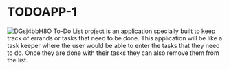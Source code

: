 # TODOAPP-1
<img src="https://imagetolink.com/ib/DGsj4bbH8O.jpg" alt="DGsj4bbH8O"/>
To-Do List project is an application specially built to keep track of errands or tasks that need to be done. This application will be like a task keeper where the user would be able to enter the tasks that they need to do. Once they are done with their tasks they can also remove them from the list.




